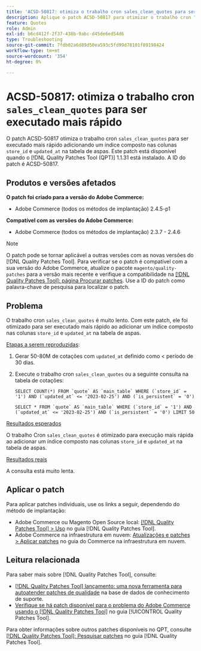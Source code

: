 ```yaml
---
title: 'ACSD-50817: otimiza o trabalho cron sales_clean_quotes para ser executado mais rápido'
description: Aplique o patch ACSD-50817 para otimizar o trabalho cron "sales_clean_quotes" para ser executado mais rápido adicionando um índice composto nas colunas "store_id" e "updated_at" na tabela de cotações.
feature: Quotes
role: Admin
exl-id: b6cd412f-2f37-438b-9abc-d45de6ed54d6
type: Troubleshooting
source-git-commit: 7fdb02a6d89d50ea593c5fd99d78101f89198424
workflow-type: tm+mt
source-wordcount: '354'
ht-degree: 0%

---
```


# ACSD-50817: otimiza o trabalho cron `sales_clean_quotes` para ser executado mais rápido

O patch ACSD-50817 otimiza o trabalho cron `sales_clean_quotes` para ser executado mais rápido adicionando um índice composto nas colunas `store_id` e `updated_at` na tabela de aspas. Este patch está disponível quando o [!DNL Quality Patches Tool (QPT)] 1.1.31 está instalado. A ID do patch é ACSD-50817.

## Produtos e versões afetados

**O patch foi criado para a versão do Adobe Commerce:**

* Adobe Commerce (todos os métodos de implantação) 2.4.5-p1

**Compatível com as versões do Adobe Commerce:**

* Adobe Commerce (todos os métodos de implantação) 2.3.7 - 2.4.6

>[!NOTE]
>
>O patch pode se tornar aplicável a outras versões com as novas versões do [!DNL Quality Patches Tool]. Para verificar se o patch é compatível com a sua versão do Adobe Commerce, atualize o pacote `magento/quality-patches` para a versão mais recente e verifique a compatibilidade na [[!DNL Quality Patches Tool]: página Procurar patches](https://experienceleague.adobe.com/tools/commerce-quality-patches/index.html). Use a ID do patch como palavra-chave de pesquisa para localizar o patch.

## Problema

O trabalho cron `sales_clean_quotes` é muito lento. Com este patch, ele foi otimizado para ser executado mais rápido ao adicionar um índice composto nas colunas `store_id` e `updated_at` na tabela de aspas.

<u>Etapas a serem reproduzidas</u>:

1. Gerar 50-80M de cotações com `updated_at` definido como &lt; período de 30 dias.
1. Execute o trabalho cron `sales_clean_quotes` ou a seguinte consulta na tabela de cotações:

   ```cron
   SELECT COUNT(*) FROM `quote` AS `main_table` WHERE (`store_id` = '1') AND (`updated_at` <= '2023-02-25') AND (`is_persistent` = '0')
   
   SELECT * FROM `quote` AS `main_table` WHERE (`store_id` = '1') AND (`updated_at` <= '2023-02-25') AND (`is_persistent` = '0') LIMIT 50
   ```

<u>Resultados esperados</u>

O trabalho Cron `sales_clean_quotes` é otimizado para execução mais rápida ao adicionar um índice composto nas colunas `store_id` e `updated_at` na tabela de aspas.

<u>Resultados reais</u>

A consulta está muito lenta.

## Aplicar o patch

Para aplicar patches individuais, use os links a seguir, dependendo do método de implantação:

* Adobe Commerce ou Magento Open Source local: [[!DNL Quality Patches Tool] > Uso](/help/tools/quality-patches-tool/usage.md) no guia [!DNL Quality Patches Tool].
* Adobe Commerce na infraestrutura em nuvem: [Atualizações e patches > Aplicar patches](https://experienceleague.adobe.com/docs/commerce-cloud-service/user-guide/develop/upgrade/apply-patches.html) no guia do Commerce na infraestrutura em nuvem.

## Leitura relacionada

Para saber mais sobre [!DNL Quality Patches Tool], consulte:

* [[!DNL Quality Patches Tool] lançamento: uma nova ferramenta para autoatender patches de qualidade](https://experienceleague.adobe.com/en/docs/commerce-operations/tools/quality-patches-tool/quality-patches-tool-to-self-serve-quality-patches) na base de dados de conhecimento de suporte.
* [Verifique se há patch disponível para o problema do Adobe Commerce usando o  [!DNL Quality Patches Tool]](/help/tools/quality-patches-tool/patches-available-in-qpt/check-patch-for-magento-issue-with-magento-quality-patches.md) no guia [!UICONTROL Quality Patches Tool].


Para obter informações sobre outros patches disponíveis no QPT, consulte [[!DNL Quality Patches Tool]: Pesquisar patches](https://experienceleague.adobe.com/tools/commerce-quality-patches/index.html) no guia [!DNL Quality Patches Tool].
